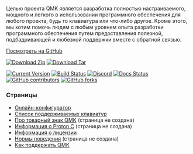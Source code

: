 Целью проекта QMK является разработка полностью настраиваемого, мощного и легкого в использовании программного обеспечения для любого проекта, будь то клавиатура или что-либо другое. Кроме этого, мы хотим помочь людям с любым уровнем опыта разработки программного обеспечения путем предоставления полезной, подбадривающей и любезной поддержки вместе с обратной связью.

[Посмотреть на <i class="fa fa-github" aria-hidden="true"></i> GitHub](https://github.com/qmk/qmk_firmware)

[![Download Zip](https://img.shields.io/badge/download-zip-blue.svg)](https://github.com/qmk/qmk_firmware/zipball/master)
[![Download Tar](https://img.shields.io/badge/download-tar-blue.svg)](https://github.com/qmk/qmk_firmware/tarball/master)

[![Current Version](https://img.shields.io/github/tag/qmk/qmk_firmware.svg)](https://github.com/qmk/qmk_firmware/tags)
[![Build Status](https://travis-ci.org/qmk/qmk_firmware.svg?branch=master)](https://travis-ci.org/qmk/qmk_firmware)
[![Discord](https://img.shields.io/discord/440868230475677696.svg)](https://discord.gg/Uq7gcHh)
[![Docs Status](https://img.shields.io/badge/docs-ready-orange.svg)](https://docs.qmk.fm)
[![GitHub contributors](https://img.shields.io/github/contributors/qmk/qmk_firmware.svg)](https://github.com/qmk/qmk_firmware/pulse/monthly)
[![GitHub forks](https://img.shields.io/github/forks/qmk/qmk_firmware.svg?style=social&label=Fork)](https://github.com/qmk/qmk_firmware/)

### Страницы

* [Онлайн-конфигуратор](https://config.qmk.fm)
* [Список поддерживаемых клавиатур](/keyboards/)
* [Про товарный знак QMK](/powered/) (страница не создана)
* [Информация о Proton C](/proton-c/) (страница не создана)
* [Информация о лицензии](/license/)
* [Нормы поведения](/coc/) (страница не создана)
* [Как поддержать QMK](/support/)
